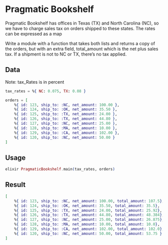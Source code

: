 # Pragmatic Bookshelf

Pragmatic Bookshelf has offices in Texas (TX) and North Carolina (NC), so we have to charge sales tax on orders shipped to these states. The rates can be expressed as a map

Write a module with a function that takes both lists and returns a copy of the orders, but with an extra field, total_amount which is the net plus sales tax. If a shipment is not to NC or TX, there’s no tax applied.


## Data
Note: tax_Rates is in percent
```elixir
tax_rates = %{ NC: 0.075, TX: 0.08 }
```


```elixir
orders = [
    %{ id: 123, ship_to: :NC, net_amount: 100.00 },
    %{ id: 124, ship_to: :OK, net_amount: 35.50 },
    %{ id: 125, ship_to: :TX, net_amount: 24.00 },
    %{ id: 126, ship_to: :TX, net_amount: 44.80 },
    %{ id: 127, ship_to: :NC, net_amount: 25.00 },
    %{ id: 128, ship_to: :MA, net_amount: 10.00 },
    %{ id: 129, ship_to: :CA, net_amount: 102.00 },
    %{ id: 120, ship_to: :NC, net_amount: 50.00 }
]
```

## Usage

```elixir
elixir PragmaticBookshelf.main(tax_rates, orders)
```

## Result

```elixir
[
    %{ id: 123, ship_to: :NC, net_amount: 100.00, total_amount: 107.5},
    %{ id: 124, ship_to: :OK, net_amount: 35.50, total_amount: 35.5},
    %{ id: 125, ship_to: :TX, net_amount: 24.00, total_amount: 25.92},
    %{ id: 126, ship_to: :TX, net_amount: 44.80, total_amount: 48.384},
    %{ id: 127, ship_to: :NC, net_amount: 25.00, total_amount: 26.875},
    %{ id: 128, ship_to: :MA, net_amount: 10.00, total_amount: 10.0},
    %{ id: 129, ship_to: :CA, net_amount: 102.00, total_amount: 102.0},
    %{ id: 120, ship_to: :NC, net_amount: 50.00, total_amount: 53.75 }
]
```